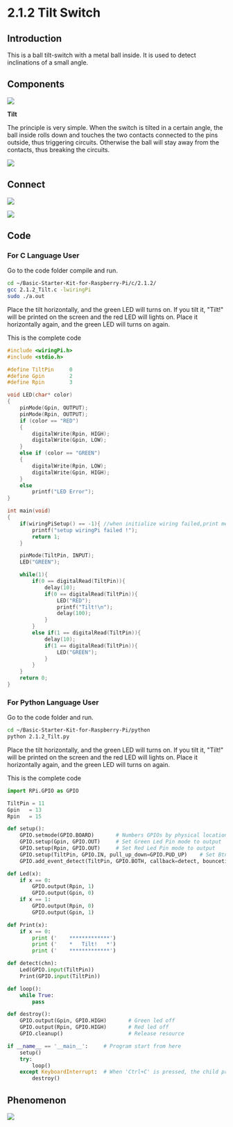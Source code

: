 
# 2.1.2 Tilt Switch

## Introduction

This is a ball tilt-switch with a metal ball inside. It is used to detect inclinations of a small angle.

## Components

![](./img/list/list_2.1.3_tilt_switch.png)

**Tilt**

The principle is very simple. When the switch is tilted in a certain angle, the ball inside rolls down and touches the two contacts connected to the pins outside, thus triggering circuits. Otherwise the ball will stay away from the contacts, thus breaking the circuits.

![](./img/image167.png)

## Connect

![](./img/image308.png)

![](./img/connect/2.1.3.png)

## Code

### For  C  Language User

Go to the code folder compile and run.

```sh
cd ~/Basic-Starter-Kit-for-Raspberry-Pi/c/2.1.2/
gcc 2.1.2_Tilt.c -lwiringPi
sudo ./a.out
```

Place the tilt horizontally, and the green LED will turns on. If you tilt it, "Tilt!" will be printed on the screen and the red LED will lights on. Place it horizontally again, and the green LED will turns on again.

This is the complete code

```c
#include <wiringPi.h>
#include <stdio.h>

#define TiltPin     0
#define Gpin        2
#define Rpin        3

void LED(char* color)
{
    pinMode(Gpin, OUTPUT);
    pinMode(Rpin, OUTPUT);
    if (color == "RED")
    {
        digitalWrite(Rpin, HIGH);
        digitalWrite(Gpin, LOW);
    }
    else if (color == "GREEN")
    {
        digitalWrite(Rpin, LOW);
        digitalWrite(Gpin, HIGH);
    }
    else
        printf("LED Error");
}

int main(void)
{
    if(wiringPiSetup() == -1){ //when initialize wiring failed,print message to screen
        printf("setup wiringPi failed !");
        return 1;
    }

    pinMode(TiltPin, INPUT);
    LED("GREEN");

    while(1){
        if(0 == digitalRead(TiltPin)){
            delay(10);
            if(0 == digitalRead(TiltPin)){
                LED("RED");
                printf("Tilt!\n");
                delay(100);
            }
        }
        else if(1 == digitalRead(TiltPin)){
            delay(10);
            if(1 == digitalRead(TiltPin)){
                LED("GREEN");
            }
        }
    }
    return 0;
}
```

### For  Python  Language User

Go to the code folder and run.

```sh
cd ~/Basic-Starter-Kit-for-Raspberry-Pi/python
python 2.1.2_Tilt.py
```

Place the tilt horizontally, and the green LED will turns on. If you tilt it, "Tilt!" will be printed on the screen and the red LED will lights on. Place it horizontally again, and the green LED will turns on again.

This is the complete code

```python
import RPi.GPIO as GPIO

TiltPin = 11
Gpin   = 13
Rpin   = 15

def setup():
	GPIO.setmode(GPIO.BOARD)       # Numbers GPIOs by physical location
	GPIO.setup(Gpin, GPIO.OUT)     # Set Green Led Pin mode to output
	GPIO.setup(Rpin, GPIO.OUT)     # Set Red Led Pin mode to output
	GPIO.setup(TiltPin, GPIO.IN, pull_up_down=GPIO.PUD_UP)    # Set BtnPin's mode is input, and pull up to high level(3.3V)
	GPIO.add_event_detect(TiltPin, GPIO.BOTH, callback=detect, bouncetime=200)

def Led(x):
	if x == 0:
		GPIO.output(Rpin, 1)
		GPIO.output(Gpin, 0)
	if x == 1:
		GPIO.output(Rpin, 0)
		GPIO.output(Gpin, 1)

def Print(x):
	if x == 0:
		print ('    *************')
		print ('    *   Tilt!   *')
		print ('    *************')

def detect(chn):
	Led(GPIO.input(TiltPin))
	Print(GPIO.input(TiltPin))

def loop():
	while True:
		pass

def destroy():
	GPIO.output(Gpin, GPIO.HIGH)       # Green led off
	GPIO.output(Rpin, GPIO.HIGH)       # Red led off
	GPIO.cleanup()                     # Release resource

if __name__ == '__main__':     # Program start from here
	setup()
	try:
		loop()
	except KeyboardInterrupt:  # When 'Ctrl+C' is pressed, the child program destroy() will be  executed.
		destroy()


```



## Phenomenon

![](./img/phenomenon/213.jpg)

